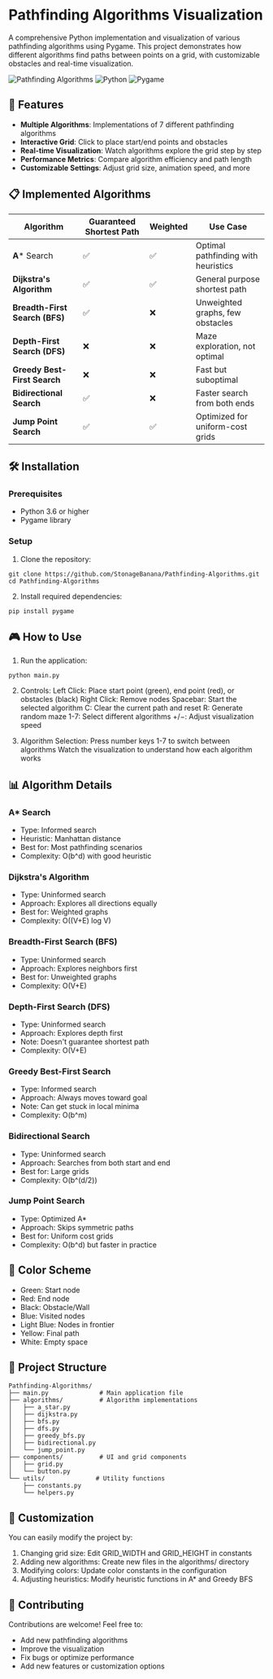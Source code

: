 # Pathfinding Algorithms Visualization

A comprehensive Python implementation and visualization of various pathfinding algorithms using Pygame. This project demonstrates how different algorithms find paths between points on a grid, with customizable obstacles and real-time visualization.

![Pathfinding Algorithms](https://img.shields.io/badge/Pathfinding-Algorithms-blue)
![Python](https://img.shields.io/badge/Python-3.6%2B-green)
![Pygame](https://img.shields.io/badge/Pygame-2.0%2B-orange)

## 🚀 Features

- **Multiple Algorithms**: Implementations of 7 different pathfinding algorithms
- **Interactive Grid**: Click to place start/end points and obstacles
- **Real-time Visualization**: Watch algorithms explore the grid step by step
- **Performance Metrics**: Compare algorithm efficiency and path length
- **Customizable Settings**: Adjust grid size, animation speed, and more

## 📋 Implemented Algorithms

| Algorithm | Guaranteed Shortest Path | Weighted | Use Case |
|-----------|-------------------------|----------|----------|
| **A*** Search | ✅ | ✅ | Optimal pathfinding with heuristics |
| **Dijkstra's Algorithm** | ✅ | ✅ | General purpose shortest path |
| **Breadth-First Search (BFS)** | ✅ | ❌ | Unweighted graphs, few obstacles |
| **Depth-First Search (DFS)** | ❌ | ❌ | Maze exploration, not optimal |
| **Greedy Best-First Search** | ❌ | ❌ | Fast but suboptimal |
| **Bidirectional Search** | ✅ | ❌ | Faster search from both ends |
| **Jump Point Search** | ✅ | ✅ | Optimized for uniform-cost grids |

## 🛠️ Installation

### Prerequisites
- Python 3.6 or higher
- Pygame library

### Setup
1. Clone the repository:
```
git clone https://github.com/StonageBanana/Pathfinding-Algorithms.git
cd Pathfinding-Algorithms
```

2. Install required dependencies:
```
pip install pygame
```

## 🎮 How to Use
1. Run the application:
```
python main.py
```

2. Controls:
Left Click: Place start point (green), end point (red), or obstacles (black)
Right Click: Remove nodes
Spacebar: Start the selected algorithm
C: Clear the current path and reset
R: Generate random maze
1-7: Select different algorithms
+/−: Adjust visualization speed

3. Algorithm Selection:
Press number keys 1-7 to switch between algorithms
Watch the visualization to understand how each algorithm works

## 📊 Algorithm Details
### A* Search
* Type: Informed search
* Heuristic: Manhattan distance
* Best for: Most pathfinding scenarios
* Complexity: O(b^d) with good heuristic

### Dijkstra's Algorithm
* Type: Uninformed search
* Approach: Explores all directions equally
* Best for: Weighted graphs
* Complexity: O((V+E) log V)

### Breadth-First Search (BFS)
* Type: Uninformed search
* Approach: Explores neighbors first
* Best for: Unweighted graphs
* Complexity: O(V+E)

### Depth-First Search (DFS)
* Type: Uninformed search
* Approach: Explores depth first
* Note: Doesn't guarantee shortest path
* Complexity: O(V+E)

### Greedy Best-First Search
* Type: Informed search
* Approach: Always moves toward goal
* Note: Can get stuck in local minima
* Complexity: O(b^m)

### Bidirectional Search
* Type: Uninformed search
* Approach: Searches from both start and end
* Best for: Large grids
* Complexity: O(b^(d/2))

### Jump Point Search
* Type: Optimized A*
* Approach: Skips symmetric paths
* Best for: Uniform cost grids
* Complexity: O(b^d) but faster in practice

## 🎨 Color Scheme
* Green: Start node
* Red: End node
* Black: Obstacle/Wall
* Blue: Visited nodes
* Light Blue: Nodes in frontier
* Yellow: Final path
* White: Empty space

## 📁 Project Structure
```text
Pathfinding-Algorithms/
├── main.py              # Main application file
├── algorithms/          # Algorithm implementations
│   ├── a_star.py
│   ├── dijkstra.py
│   ├── bfs.py
│   ├── dfs.py
│   ├── greedy_bfs.py
│   ├── bidirectional.py
│   └── jump_point.py
├── components/          # UI and grid components
│   ├── grid.py
│   └── button.py
└── utils/              # Utility functions
    ├── constants.py
    └── helpers.py
```

## 🔧 Customization
You can easily modify the project by:
1. Changing grid size: Edit GRID_WIDTH and GRID_HEIGHT in constants
2. Adding new algorithms: Create new files in the algorithms/ directory
3. Modifying colors: Update color constants in the configuration
4. Adjusting heuristics: Modify heuristic functions in A* and Greedy BFS

## 🤝 Contributing
Contributions are welcome! Feel free to:
* Add new pathfinding algorithms
* Improve the visualization
* Fix bugs or optimize performance
* Add new features or customization options
